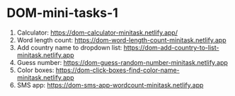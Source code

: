 # DOM-mini-tasks-1

1. Calculator:  https://dom-calculator-minitask.netlify.app/
2. Word length count:  https://dom-word-length-count-minitask.netlify.app
3. Add country name to dropdown list:  https://dom-add-country-to-list-minitask.netlify.app
4. Guess number:  https://dom-guess-random-number-minitask.netlify.app
5. Color boxes:  https://dom-click-boxes-find-color-name-minitask.netlify.app
7. SMS app:  https://dom-sms-app-wordcount-minitask.netlify.app
